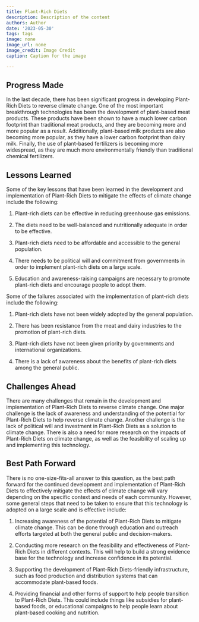 ```yaml
---
title: Plant-Rich Diets
description: Description of the content
authors: Author
date: '2023-05-30'
tags: tags
image: none
image_url: none
image_credit: Image Credit
caption: Caption for the image

---
```




## Progress Made

In the last decade, there has been significant progress in developing Plant-Rich Diets to reverse climate change. One of the most important breakthrough technologies has been the development of plant-based meat products. These products have been shown to have a much lower carbon footprint than traditional meat products, and they are becoming more and more popular as a result. Additionally, plant-based milk products are also becoming more popular, as they have a lower carbon footprint than dairy milk. Finally, the use of plant-based fertilizers is becoming more widespread, as they are much more environmentally friendly than traditional chemical fertilizers.

## Lessons Learned

Some of the key lessons that have been learned in the development and implementation of Plant-Rich Diets to mitigate the effects of climate change include the following:

1. Plant-rich diets can be effective in reducing greenhouse gas emissions.

2. The diets need to be well-balanced and nutritionally adequate in order to be effective.

3. Plant-rich diets need to be affordable and accessible to the general population.

4. There needs to be political will and commitment from governments in order to implement plant-rich diets on a large scale.

5. Education and awareness-raising campaigns are necessary to promote plant-rich diets and encourage people to adopt them.

Some of the failures associated with the implementation of plant-rich diets include the following:

1. Plant-rich diets have not been widely adopted by the general population.

2. There has been resistance from the meat and dairy industries to the promotion of plant-rich diets.

3. Plant-rich diets have not been given priority by governments and international organizations.

4. There is a lack of awareness about the benefits of plant-rich diets among the general public.

## Challenges Ahead

There are many challenges that remain in the development and implementation of Plant-Rich Diets to reverse climate change. One major challenge is the lack of awareness and understanding of the potential for Plant-Rich Diets to help reverse climate change. Another challenge is the lack of political will and investment in Plant-Rich Diets as a solution to climate change. There is also a need for more research on the impacts of Plant-Rich Diets on climate change, as well as the feasibility of scaling up and implementing this technology.

## Best Path Forward

There is no one-size-fits-all answer to this question, as the best path forward for the continued development and implementation of Plant-Rich Diets to effectively mitigate the effects of climate change will vary depending on the specific context and needs of each community. However, some general steps that need to be taken to ensure that this technology is adopted on a large scale and is effective include:

1. Increasing awareness of the potential of Plant-Rich Diets to mitigate climate change. This can be done through education and outreach efforts targeted at both the general public and decision-makers.

2. Conducting more research on the feasibility and effectiveness of Plant-Rich Diets in different contexts. This will help to build a strong evidence base for the technology and increase confidence in its potential.

3. Supporting the development of Plant-Rich Diets-friendly infrastructure, such as food production and distribution systems that can accommodate plant-based foods.

4. Providing financial and other forms of support to help people transition to Plant-Rich Diets. This could include things like subsidies for plant-based foods, or educational campaigns to help people learn about plant-based cooking and nutrition.
